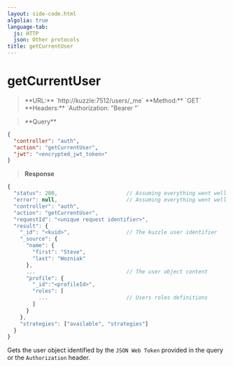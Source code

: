 ```yaml
---
layout: side-code.html
algolia: true
language-tab:
  js: HTTP
  json: Other protocols
title: getCurrentUser
---
```


# getCurrentUser


<blockquote class="js">
<p>
**URL:** `http://kuzzle:7512/users/_me`  
**Method:** `GET`  
**Headers:** `Authorization: "Bearer <encrypted_jwt_token>"`
</p>
</blockquote>

<blockquote class="json">
<p>
**Query**
</p>
</blockquote>

```json
{
  "controller": "auth",
  "action": "getCurrentUser",
  "jwt": "<encrypted_jwt_token>"
}
```

>**Response**

```javascript
{
  "status": 200,                      // Assuming everything went well
  "error": null,                      // Assuming everything went well
  "controller": "auth",
  "action": "getCurrentUser",
  "requestId": "<unique request identifier>",
  "result": {
    "_id": "<kuid>",                  // The kuzzle user identifier
    "_source": {
      "name": {
        "first": "Steve",
        "last": "Wozniak"
      },
      ...                             // The user object content
      "profile": {
        "_id":"<profileId>",
        "roles": [
          ...                         // Users roles definitions
        ]
      }
    },
    "strategies": ["available", "strategies"]
  }
}
```

Gets the user object identified by the `JSON Web Token` provided in the query or the `Authorization` header.

